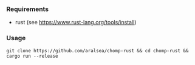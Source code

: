 ### Requirements
- rust (see https://www.rust-lang.org/tools/install)

### Usage
``` shell
git clone https://github.com/aralsea/chomp-rust && cd chomp-rust && cargo run --release
```
